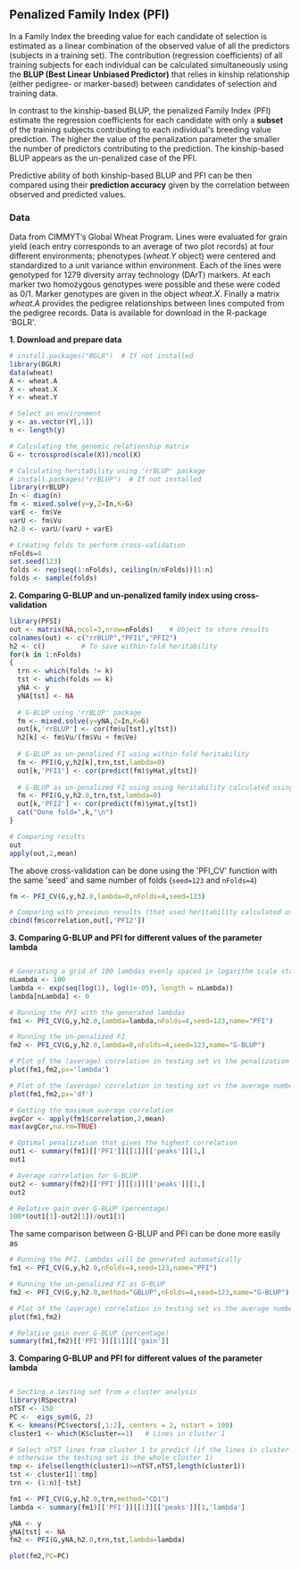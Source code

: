 ## Penalized Family Index (PFI)
In a Family Index the breeding value for each candidate of selection is estimated as a linear combination of the observed value of all the predictors (subjects in a training set). The contribution (regression coefficients) of all training subjects for each individual can be calculated simultaneously using the **BLUP (Best Linear Unbiased Predictor)** that relies in kinship relationship (either pedigree- or marker-based) between candidates of selection and training data. 

In contrast to the kinship-based BLUP, the penalized Family Index (PFI) estimate the regression coefficients for each candidate with only a **subset** of the training subjects contributing to each individual's breeding value prediction. The higher the value of the penalization parameter the smaller the number of predictors contributing to the prediction. The kinship-based BLUP appears as the un-penalized case of the PFI. 

Predictive ability of both kinship-based BLUP and PFI can be then compared using their **prediction accuracy** given by the correlation between observed and predicted values.

### Data
Data from CIMMYT’s Global Wheat Program. Lines were evaluated for grain yield (each entry corresponds to an average of two plot records) at four different environments; phenotypes (*wheat.Y* object) were centered and standardized to a unit variance within environment. Each of the lines were genotyped for 1279 diversity array technology (DArT) markers. At each marker two homozygous genotypes were possible and these were coded as 0/1. Marker genotypes are given in the object *wheat.X*. Finally a matrix *wheat.A* provides the pedigree relationships between lines computed from the pedigree records. Data is available for download in the R-package 'BGLR'.

**1. Download and prepare data**
```r
# install.packages("BGLR")  # If not installed
library(BGLR)
data(wheat)
A <- wheat.A
X <- wheat.X
Y <- wheat.Y

# Select an environment
y <- as.vector(Y[,1])
n <- length(y)

# Calculating the genomic relationship matrix
G <- tcrossprod(scale(X))/ncol(X)

# Calculating heritability using 'rrBLUP' package
# install.packages("rrBLUP")  # If not installed
library(rrBLUP)
In <- diag(n)
fm <- mixed.solve(y=y,Z=In,K=G)
varE <- fm$Ve
varU <- fm$Vu
h2.0 <- varU/(varU + varE)

# Creating folds to perform cross-validation
nFolds=4
set.seed(123)
folds <- rep(seq(1:nFolds), ceiling(n/nFolds))[1:n]
folds <- sample(folds)
```

**2. Comparing G-BLUP and un-penalized family index using cross-validation**
```r
library(PFSI)
out <- matrix(NA,ncol=3,nrow=nFolds)    # Object to store results
colnames(out) <- c("rrBLUP","PFI1","PFI2")
h2 <- c()         # To save within-fold heritability
for(k in 1:nFolds)
{
  trn <- which(folds != k)
  tst <- which(folds == k)
  yNA <- y
  yNA[tst] <- NA
  
  # G-BLUP using 'rrBLUP' package
  fm <- mixed.solve(y=yNA,Z=In,K=G)
  out[k,'rrBLUP'] <- cor(fm$u[tst],y[tst])
  h2[k] <- fm$Vu/(fm$Vu + fm$Ve)
  
  # G-BLUP as un-penalized FI using within-fold heritability
  fm <- PFI(G,y,h2[k],trn,tst,lambda=0)
  out[k,'PFI1'] <- cor(predict(fm)$yHat,y[tst])
  
  # G-BLUP as un-penalized FI using using heritability calculated using complete data
  fm <- PFI(G,y,h2.0,trn,tst,lambda=0)
  out[k,'PFI2'] <- cor(predict(fm)$yHat,y[tst])
  cat("Done fold=",k,"\n")
}

# Comparing results
out
apply(out,2,mean)
```
  
The above cross-validation can be done using the 'PFI_CV' function with the same 'seed' and same number of folds (`seed=123` and `nFolds=4`)

```r
fm <- PFI_CV(G,y,h2.0,lambda=0,nFolds=4,seed=123)

# Comparing with previous results (that used heritability calculated using complete data)
cbind(fm$correlation,out[,'PFI2'])
```

**3. Comparing G-BLUP and PFI for different values of the parameter lambda**
```r

# Generating a grid of 100 lambdas evenly spaced in logarithm scale starting from 1 to 0
nLambda <- 100
lambda <- exp(seq(log(1), log(1e-05), length = nLambda))
lambda[nLambda] <- 0

# Running the PFI with the generated lambdas
fm1 <- PFI_CV(G,y,h2.0,lambda=lambda,nFolds=4,seed=123,name="PFI")

# Running the un-penalized FI
fm2 <- PFI_CV(G,y,h2.0,lambda=0,nFolds=4,seed=123,name="G-BLUP")

# Plot of the (average) correlation in testing set vs the penalization parameter lambda
plot(fm1,fm2,px='lambda')

# Plot of the (average) correlation in testing set vs the average number of predictors (in training set)
plot(fm1,fm2,px='df')

# Getting the maximum average correlation
avgCor <- apply(fm1$correlation,2,mean)
max(avgCor,na.rm=TRUE)

# Optimal penalization that gives the highest correlation
out1 <- summary(fm1)[['PFI']][[1]][['peaks']][1,]
out1

# Average correlation for G-BLUP
out2 <- summary(fm2)[['PFI']][[1]][['peaks']][1,]
out2

# Relative gain over G-BLUP (percentage)
100*(out1[1]-out2[1])/out1[1]
```

The same comparison between G-BLUP and PFI can be done more easily as

```r
# Running the PFI. Lambdas will be generated automatically
fm1 <- PFI_CV(G,y,h2.0,nFolds=4,seed=123,name="PFI")

# Running the un-penalized FI as G-BLUP
fm2 <- PFI_CV(G,y,h2.0,method="GBLUP",nFolds=4,seed=123,name="G-BLUP")

# Plot of the (average) correlation in testing set vs the average number of predictors (in training set)
plot(fm1,fm2)

# Relative gain over G-BLUP (percentage)
summary(fm1,fm2)[['PFI']][[1]][['gain']]
```

**3. Comparing G-BLUP and PFI for different values of the parameter lambda**
```r

# Secting a testing set from a cluster analysis
library(RSpectra)
nTST <- 150
PC <-  eigs_sym(G, 2)
K <- kmeans(PC$vectors[,1:2], centers = 2, nstart = 100)
cluster1 <- which(K$cluster==1)   # Lines in cluster 1

# Select nTST lines from cluster 1 to predict (if the lines in cluster is >= nTST,
# otherwise the testing set is the whole cluster 1)
tmp <- ifelse(length(cluster1)>=nTST,nTST,length(cluster1))
tst <- cluster1[1:tmp]
trn <- (1:n)[-tst]

fm1 <- PFI_CV(G,y,h2.0,trn,method="CD1")
lambda <- summary(fm1)[['PFI']][[1]][['peaks']][1,'lambda']

yNA <- y
yNA[tst] <- NA
fm2 <- PFI(G,yNA,h2.0,trn,tst,lambda=lambda)

plot(fm2,PC=PC)


